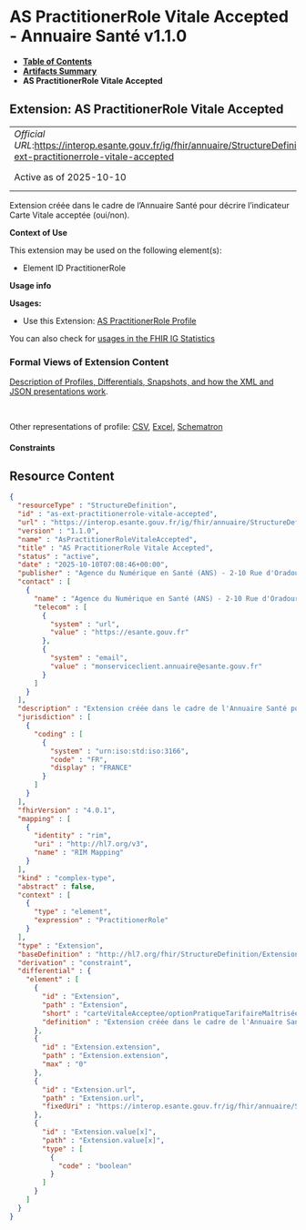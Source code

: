 # AS PractitionerRole Vitale Accepted - Annuaire Santé v1.1.0

* [**Table of Contents**](toc.md)
* [**Artifacts Summary**](artifacts.md)
* **AS PractitionerRole Vitale Accepted**

## Extension: AS PractitionerRole Vitale Accepted 

| | |
| :--- | :--- |
| *Official URL*:https://interop.esante.gouv.fr/ig/fhir/annuaire/StructureDefinition/as-ext-practitionerrole-vitale-accepted | *Version*:1.1.0 |
| Active as of 2025-10-10 | *Computable Name*:AsPractitionerRoleVitaleAccepted |

Extension créée dans le cadre de l’Annuaire Santé pour décrire l’indicateur Carte Vitale acceptée (oui/non).

**Context of Use**

This extension may be used on the following element(s):

* Element ID PractitionerRole

**Usage info**

**Usages:**

* Use this Extension: [AS PractitionerRole Profile](StructureDefinition-as-practitionerrole.md)

You can also check for [usages in the FHIR IG Statistics](https://packages2.fhir.org/xig/ans.fhir.fr.annuaire|current/StructureDefinition/as-ext-practitionerrole-vitale-accepted)

### Formal Views of Extension Content

 [Description of Profiles, Differentials, Snapshots, and how the XML and JSON presentations work](http://build.fhir.org/ig/FHIR/ig-guidance/readingIgs.html#structure-definitions). 

 

Other representations of profile: [CSV](StructureDefinition-as-ext-practitionerrole-vitale-accepted.csv), [Excel](StructureDefinition-as-ext-practitionerrole-vitale-accepted.xlsx), [Schematron](StructureDefinition-as-ext-practitionerrole-vitale-accepted.sch) 

#### Constraints



## Resource Content

```json
{
  "resourceType" : "StructureDefinition",
  "id" : "as-ext-practitionerrole-vitale-accepted",
  "url" : "https://interop.esante.gouv.fr/ig/fhir/annuaire/StructureDefinition/as-ext-practitionerrole-vitale-accepted",
  "version" : "1.1.0",
  "name" : "AsPractitionerRoleVitaleAccepted",
  "title" : "AS PractitionerRole Vitale Accepted",
  "status" : "active",
  "date" : "2025-10-10T07:08:46+00:00",
  "publisher" : "Agence du Numérique en Santé (ANS) - 2-10 Rue d'Oradour-sur-Glane, 75015 Paris",
  "contact" : [
    {
      "name" : "Agence du Numérique en Santé (ANS) - 2-10 Rue d'Oradour-sur-Glane, 75015 Paris",
      "telecom" : [
        {
          "system" : "url",
          "value" : "https://esante.gouv.fr"
        },
        {
          "system" : "email",
          "value" : "monserviceclient.annuaire@esante.gouv.fr"
        }
      ]
    }
  ],
  "description" : "Extension créée dans le cadre de l'Annuaire Santé pour décrire l’indicateur Carte Vitale acceptée (oui/non).",
  "jurisdiction" : [
    {
      "coding" : [
        {
          "system" : "urn:iso:std:iso:3166",
          "code" : "FR",
          "display" : "FRANCE"
        }
      ]
    }
  ],
  "fhirVersion" : "4.0.1",
  "mapping" : [
    {
      "identity" : "rim",
      "uri" : "http://hl7.org/v3",
      "name" : "RIM Mapping"
    }
  ],
  "kind" : "complex-type",
  "abstract" : false,
  "context" : [
    {
      "type" : "element",
      "expression" : "PractitionerRole"
    }
  ],
  "type" : "Extension",
  "baseDefinition" : "http://hl7.org/fhir/StructureDefinition/Extension",
  "derivation" : "constraint",
  "differential" : {
    "element" : [
      {
        "id" : "Extension",
        "path" : "Extension",
        "short" : "carteVitaleAcceptee/optionPratiqueTarifaireMaîtrisée : L’indicateur Carte Vitale acceptée précisant si le professionnel, dans le cadre de cette situation opérationnelle, dispose des moyens techniques pour prendre en charge la carte vitale ou pas.",
        "definition" : "Extension créée dans le cadre de l'Annuaire Santé pour décrire l’indicateur Carte Vitale acceptée (oui/non)."
      },
      {
        "id" : "Extension.extension",
        "path" : "Extension.extension",
        "max" : "0"
      },
      {
        "id" : "Extension.url",
        "path" : "Extension.url",
        "fixedUri" : "https://interop.esante.gouv.fr/ig/fhir/annuaire/StructureDefinition/as-ext-practitionerrole-vitale-accepted"
      },
      {
        "id" : "Extension.value[x]",
        "path" : "Extension.value[x]",
        "type" : [
          {
            "code" : "boolean"
          }
        ]
      }
    ]
  }
}

```
